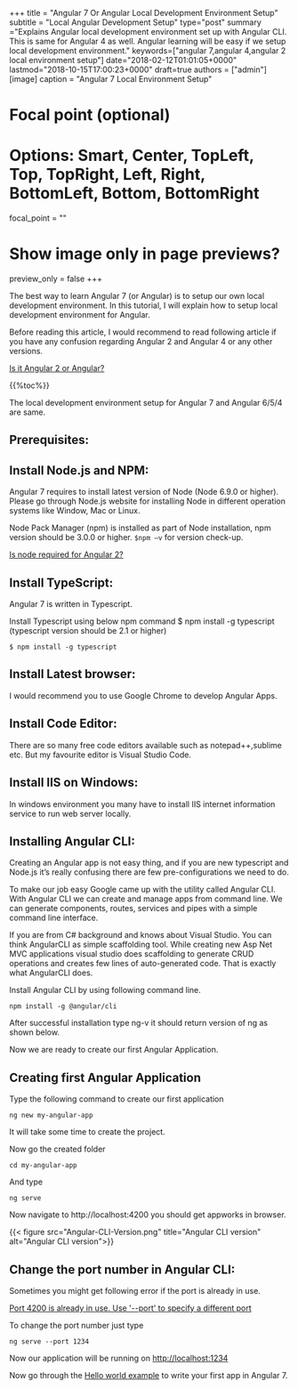 +++
title = "Angular 7 Or Angular Local Development Environment Setup"
subtitle = "Local Angular Development Setup"
type="post"
summary ="Explains Angular local development environment set up with Angular CLI. This is same for Angular 4 as well. Angular learning will be easy if we setup local development environment."
keywords=["angular 7,angular 4,angular 2 local environment setup"]
date="2018-02-12T01:01:05+0000"
lastmod="2018-10-15T17:00:23+0000"
draft=true
authors = ["admin"]
[image]
  caption = "Angular 7 Local Environment Setup"

  # Focal point (optional)
  # Options: Smart, Center, TopLeft, Top, TopRight, Left, Right, BottomLeft, Bottom, BottomRight
  focal_point = ""

  # Show image only in page previews?
  preview_only = false
+++

The best way to learn Angular 7 (or Angular) is to setup our own local development environment. In this tutorial, I will explain how to setup local development environment for Angular.

Before reading this article, I would recommend to read following article if you have any confusion regarding Angular 2 and Angular 4 or any other versions.

[Is it Angular 2 or Angular?](https://www.angularjswiki.com/angular/is-it-angular-2-or-just-angular/) 

{{%toc%}}

The local development environment setup for Angular 7 and Angular 6/5/4 are same.


## Prerequisites:

## Install Node.js and NPM:

Angular 7 requires to install latest version of Node (Node 6.9.0 or higher). Please go through Node.js website for installing Node in different operation systems like Window, Mac or Linux.

Node Pack Manager (npm) is installed as part of Node installation, npm version should be 3.0.0 or higher. `$npm –v` for version check-up.

[Is node required for Angular 2?](http://www.angularjswiki.com/angular/is-node-js-required-for-angular/)

## Install TypeScript:

Angular 7 is written in Typescript.

Install Typescript using below npm command $ npm install -g typescript (typescript version should be 2.1 or higher)

```
$ npm install -g typescript
```

## Install Latest browser:

I would recommend you to use Google Chrome to develop Angular Apps.

## Install Code Editor:

There are so many free code editors available such as notepad++,sublime etc. But my favourite editor is Visual Studio Code.

## Install IIS on Windows:

In windows environment you many have to install IIS internet information service to run web server locally.

## Installing Angular CLI:

Creating an Angular app is not easy thing, and if you are new typescript and Node.js it’s really confusing there are few pre-configurations we need to do.

To make our job easy Google came up with the utility called Angular CLI. With Angular CLI we can create and manage apps from command line. We can generate components, routes, services and pipes with a simple command line interface.

If you are from C# background and knows about Visual Studio. You can think AngularCLI as simple scaffolding tool. While creating new Asp Net MVC applications visual studio does scaffolding to generate CRUD operations and creates few lines of auto-generated code. That is exactly what AngularCLI does.

Install Angular CLI by using following command line.

```
npm install -g @angular/cli
```

After successful installation type ng-v it should return version of ng as shown below.
 
Now we are ready to create our first Angular Application.

## Creating first Angular Application

Type the following command to create our first application

```
ng new my-angular-app
```

It will take some time to create the project.

Now go the created folder

```
cd my-angular-app
```

And type

```
ng serve
```

Now navigate to http://localhost:4200 you should get appworks in browser.

{{< figure src="Angular-CLI-Version.png" title="Angular CLI version" alt="Angular CLI version">}} 

## Change the port number in Angular CLI:

Sometimes you might get following error if the port is already in use.

[Port 4200 is already in use. Use '--port' to specify a different port](https://www.angularjswiki.com/angular/port-4200-is-already-in-use-use-port-to-specify-a-different-port-error/)

To change the port number just type

```
ng serve --port 1234
```

Now our application will be running on <http://localhost:1234>

Now go through the [Hello world example](https://www.angularjswiki.com/angular/angular-2-hello-world-example/) to write your first app in Angular 7.